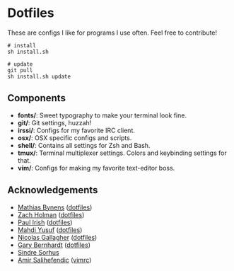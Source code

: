 # Dotfiles

These are configs I like for programs I use often. Feel free to contribute!

```
# install
sh install.sh

# update
git pull
sh install.sh update
```

## Components

- **fonts/**: Sweet typography to make your terminal look fine.
- **git/**: Git settings, huzzah!
- **irssi/**: Configs for my favorite IRC client.
- **osx/**: OSX specific configs and scripts.
- **shell/**: Contains all settings for Zsh and Bash.
- **tmux/**: Terminal multiplexer settings. Colors and keybinding settings for that.
- **vim/**: Configs for making my favorite text-editor boss.

## Acknowledgements
- [Mathias Bynens](https://github.com/mathiasbynens) ([dotfiles](https://github.com/mathiasbynens/dotfiles))
- [Zach Holman](https://github.com/holman) ([dotfiles](https://github.com/holman/dotfiles))
- [Paul Irish](https://github.com/paulirish) ([dotfiles](https://github.com/paulirish/dotfiles))
- [Mahdi Yusuf](https://github.com/myusuf3) ([dotfiles](https://github.com/myusuf3/dotfiles))
- [Nicolas Gallagher](https://github.com/necolas) ([dotfiles](https://github.com/necolas/dotfiles))
- [Gary Bernhardt](https://github.com/garybernhardt) ([dotfiles](https://github.com/garybernhardt/dotfiles))
- [Sindre Sorhus](https://github.com/sindresorhus)
- [Amir Salihefendic](https://github.com/amix) ([vimrc](https://github.com/amix/vimrc))

